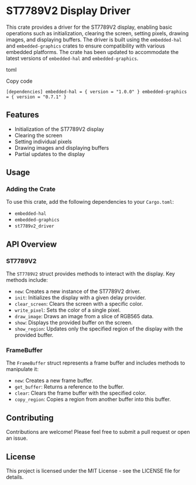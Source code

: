 ST7789V2 Display Driver
======================

This crate provides a driver for the ST7789V2 display, enabling basic operations such as initialization, clearing the screen, setting pixels, drawing images, and displaying buffers. The driver is built using the `embedded-hal` and `embedded-graphics` crates to ensure compatibility with various embedded platforms.  The crate has been updated to accommodate the latest versions of `embedded-hal` and `embedded-graphics`.

toml

Copy code

`[dependencies]
embedded-hal = { version = "1.0.0" }
embedded-graphics = { version = "0.7.1" }`

Features
--------

-   Initialization of the ST7789V2 display
-   Clearing the screen
-   Setting individual pixels
-   Drawing images and displaying buffers
-   Partial updates to the display

Usage
-----

### Adding the Crate

To use this crate, add the following dependencies to your `Cargo.toml`:

-   `embedded-hal`
-   `embedded-graphics`
-   `st7789v2_driver`

API Overview
------------

### ST7789V2

The `ST7789V2` struct provides methods to interact with the display. Key methods include:

-   `new`: Creates a new instance of the ST7789V2 driver.
-   `init`: Initializes the display with a given delay provider.
-   `clear_screen`: Clears the screen with a specific color.
-   `write_pixel`: Sets the color of a single pixel.
-   `draw_image`: Draws an image from a slice of RGB565 data.
-   `show`: Displays the provided buffer on the screen.
-   `show_region`: Updates only the specified region of the display with the provided buffer.

### FrameBuffer

The `FrameBuffer` struct represents a frame buffer and includes methods to manipulate it:

-   `new`: Creates a new frame buffer.
-   `get_buffer`: Returns a reference to the buffer.
-   `clear`: Clears the frame buffer with the specified color.
-   `copy_region`: Copies a region from another buffer into this buffer.

Contributing
------------

Contributions are welcome! Please feel free to submit a pull request or open an issue.

License
-------

This project is licensed under the MIT License - see the LICENSE file for details.